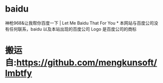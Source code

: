 # baidu
神枪968&amp;让我帮你百度一下 | Let Me Baidu That For You * 本网站与百度公司没有任何联系，baidu 以及本站出现的百度公司 Logo 是百度公司的商标
# 搬运自:https://github.com/mengkunsoft/lmbtfy

